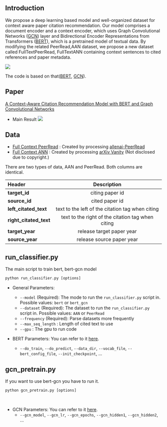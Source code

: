 ## Introduction

We propose a deep learning based model and well-organized dataset for context aware paper citation recommendation. 
Our model comprises a document encoder and a context encoder, which uses Graph Convolutional Networks ([GCN](https://arxiv.org/abs/1611.07308)) 
layer and Bidirectional Encoder Representations from Transformers ([BERT](https://arxiv.org/abs/1810.04805)), which is a pretrained model of textual data. 
By modifying the related PeerRead,AAN dataset, we propose a new dataset called FullTextPeerRead, FullTextANN containing 
context sentences to cited references and paper metadata.


![](https://i.imgur.com/FzmbImx.png)

The code is based on that([BERT](https://github.com/google-research/bert), [GCN](https://github.com/tkipf/gae/)).

## Paper
 [A Context-Aware Citation Recommendation Model with BERT and Graph Convolutional Networks](https://arxiv.org/abs/1903.06464)
- Main Result
![](https://i.imgur.com/oddSCAH.png)

## Data
- [Full Context PeerRead](http://bit.ly/2Srkdht) : Created by processing [allenai-PeerRead](https://github.com/allenai/PeerRead)
- [Full Context ANN](http://bit.ly/2Srkdht) : Created by processing [arXiv Vanity](https://www.arxiv-vanity.com/) (Not disclosed due to copyright.)

There are two types of data, AAN and PeerRead. Both columns are identical.

|  Header        | Description     | 
| :------------- | :----------: |
|  <strong>target_id</strong> | citing paper id   | 
|  <strong>source_id</strong> | cited paper id   | 
|  <strong>left_citated_text</strong> | text to the left of the citation tag when citing    |
|  <strong>right_citated_text</strong> | text to the right of the citation tag when citing   |
|  <strong>target_year</strong> | release target paper year   |
|  <strong>source_year</strong> | release source paper year |


## run_classifier.py 
 The main script to train bert, bert-gcn model

```python
python run_classifier.py [options]
```
* General Parameters:
    * `--model` (Required): The mode to run the `run_classifier.py` script in. Possible values: `bert` or `bert_gcn`
    * `--dataset` (Required): The dataset to run the `run_classifier.py` script in. Possible values: `AAN` or `PeerRead`
    * `--frequency` (Required): Parse datasets more frequently
    * `--max_seq_length` : Length of cited text to use 
    * `--gpu` : The gpu to run code

* BERT Parameters:
    You can refer to it [here](https://github.com/google-research/bert).
    * `--do_train`, `--do_predict`, `--data_dir`, `--vocab_file`, `--bert_config_file`, `--init_checkpoint`, ...

## gcn_pretrain.py 
If you want to use bert-gcn you have to run it.

```python
python gcn_pretrain.py [options]
```
 
* GCN Parameters:
    You can refer to it [here](https://github.com/tkipf/gae).
    * `--gcn_model`, `--gcn_lr`, `--gcn_epochs`, `--gcn_hidden1`, `--gcn_hidden2`, ... 



